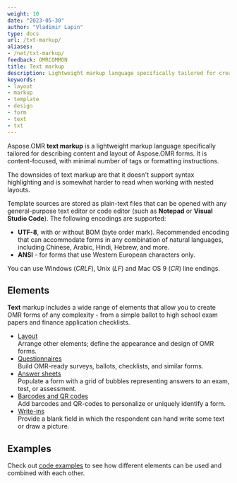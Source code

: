 ```yaml
---
weight: 10
date: "2023-05-30"
author: "Vladimir Lapin"
type: docs
url: /txt-markup/
aliases:
- /net/txt-markup/
feedback: OMRCOMMON
title: Text markup
description: Lightweight markup language specifically tailored for creating Aspose.OMR forms.
keywords:
- layout
- markup
- template
- design
- form
- text
- txt
---
```


Aspose.OMR **text markup** is a lightweight markup language specifically tailored for describing content and layout of Aspose.OMR forms. It is content-focused, with minimal number of tags or formatting instructions.

The downsides of text markup are that it doesn't support syntax highlighting and is somewhat harder to read when working with nested layouts.

Template sources are stored as plain-text files that can be opened with any general-purpose text editor or code editor (such as **Notepad** or **Visual Studio Code**). The following encodings are supported:

- **UTF-8**, with or without BOM (byte order mark). Recommended encoding that can accommodate forms in any combination of natural languages, including Chinese, Arabic, Hindi, Hebrew, and more.
- **ANSI** - for forms that use Western European characters only.

You can use Windows (_CRLF_), Unix (_LF_) and Mac OS 9 (_CR_) line endings.

## Elements

**Text** markup includes a wide range of elements that allow you to create OMR forms of any complexity - from a simple ballot to high school exam papers and finance application checklists.

- [Layout](/omr/txt-markup/elements-layout/)  
  Arrange other elements; define the appearance and design of OMR forms.
- [Questionnaires](/omr/txt-markup/elements-questionnaire/)  
  Build OMR-ready surveys, ballots, checklists, and similar forms.
- [Answer sheets](/omr/txt-markup/elements-bubble-matrix/)  
  Populate a form with a grid of bubbles representing answers to an exam, test, or assessment.
- [Barcodes and QR codes](/omr/txt-markup/elements-barcode/)  
  Add barcodes and QR-codes to personalize or uniquely identify a form.
- [Write-ins](/omr/txt-markup/write_in/)  
  Provide a blank field in which the respondent can hand write some text or draw a picture.

## Examples

Check out [code examples](/omr/txt-markup/examples/) to see how different elements can be used and combined with each other.
